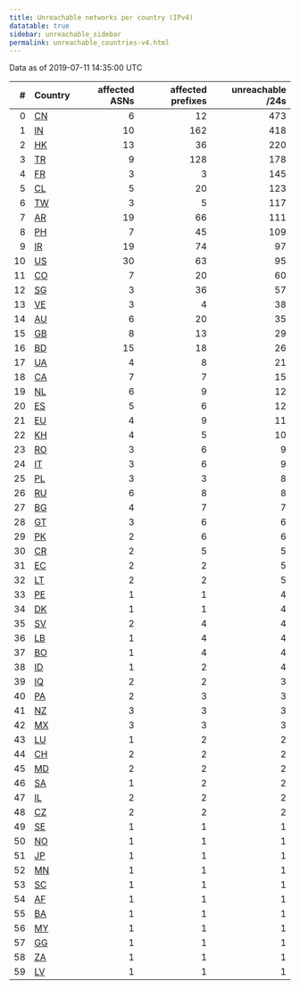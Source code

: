 ```yaml
---
title: Unreachable networks per country (IPv4)
datatable: true
sidebar: unreachable_sidebar
permalink: unreachable_countries-v4.html
---
```


Data as of 2019-07-11 14:35:00 UTC

<div class="datatable-begin"></div>

|   # | Country                      |   affected ASNs |   affected prefixes |   unreachable /24s |
|----:|:-----------------------------|----------------:|--------------------:|-------------------:|
|   0 | [CN](unreachable_cn-v4.html) |               6 |                  12 |                473 |
|   1 | [IN](unreachable_in-v4.html) |              10 |                 162 |                418 |
|   2 | [HK](unreachable_hk-v4.html) |              13 |                  36 |                220 |
|   3 | [TR](unreachable_tr-v4.html) |               9 |                 128 |                178 |
|   4 | [FR](unreachable_fr-v4.html) |               3 |                   3 |                145 |
|   5 | [CL](unreachable_cl-v4.html) |               5 |                  20 |                123 |
|   6 | [TW](unreachable_tw-v4.html) |               3 |                   5 |                117 |
|   7 | [AR](unreachable_ar-v4.html) |              19 |                  66 |                111 |
|   8 | [PH](unreachable_ph-v4.html) |               7 |                  45 |                109 |
|   9 | [IR](unreachable_ir-v4.html) |              19 |                  74 |                 97 |
|  10 | [US](unreachable_us-v4.html) |              30 |                  63 |                 95 |
|  11 | [CO](unreachable_co-v4.html) |               7 |                  20 |                 60 |
|  12 | [SG](unreachable_sg-v4.html) |               3 |                  36 |                 57 |
|  13 | [VE](unreachable_ve-v4.html) |               3 |                   4 |                 38 |
|  14 | [AU](unreachable_au-v4.html) |               6 |                  20 |                 35 |
|  15 | [GB](unreachable_gb-v4.html) |               8 |                  13 |                 29 |
|  16 | [BD](unreachable_bd-v4.html) |              15 |                  18 |                 26 |
|  17 | [UA](unreachable_ua-v4.html) |               4 |                   8 |                 21 |
|  18 | [CA](unreachable_ca-v4.html) |               7 |                   7 |                 15 |
|  19 | [NL](unreachable_nl-v4.html) |               6 |                   9 |                 12 |
|  20 | [ES](unreachable_es-v4.html) |               5 |                   6 |                 12 |
|  21 | [EU](unreachable_eu-v4.html) |               4 |                   9 |                 11 |
|  22 | [KH](unreachable_kh-v4.html) |               4 |                   5 |                 10 |
|  23 | [RO](unreachable_ro-v4.html) |               3 |                   6 |                  9 |
|  24 | [IT](unreachable_it-v4.html) |               3 |                   6 |                  9 |
|  25 | [PL](unreachable_pl-v4.html) |               3 |                   3 |                  8 |
|  26 | [RU](unreachable_ru-v4.html) |               6 |                   8 |                  8 |
|  27 | [BG](unreachable_bg-v4.html) |               4 |                   7 |                  7 |
|  28 | [GT](unreachable_gt-v4.html) |               3 |                   6 |                  6 |
|  29 | [PK](unreachable_pk-v4.html) |               2 |                   6 |                  6 |
|  30 | [CR](unreachable_cr-v4.html) |               2 |                   5 |                  5 |
|  31 | [EC](unreachable_ec-v4.html) |               2 |                   2 |                  5 |
|  32 | [LT](unreachable_lt-v4.html) |               2 |                   2 |                  5 |
|  33 | [PE](unreachable_pe-v4.html) |               1 |                   1 |                  4 |
|  34 | [DK](unreachable_dk-v4.html) |               1 |                   1 |                  4 |
|  35 | [SV](unreachable_sv-v4.html) |               2 |                   4 |                  4 |
|  36 | [LB](unreachable_lb-v4.html) |               1 |                   4 |                  4 |
|  37 | [BO](unreachable_bo-v4.html) |               1 |                   4 |                  4 |
|  38 | [ID](unreachable_id-v4.html) |               1 |                   2 |                  4 |
|  39 | [IQ](unreachable_iq-v4.html) |               2 |                   2 |                  3 |
|  40 | [PA](unreachable_pa-v4.html) |               2 |                   3 |                  3 |
|  41 | [NZ](unreachable_nz-v4.html) |               3 |                   3 |                  3 |
|  42 | [MX](unreachable_mx-v4.html) |               3 |                   3 |                  3 |
|  43 | [LU](unreachable_lu-v4.html) |               1 |                   2 |                  2 |
|  44 | [CH](unreachable_ch-v4.html) |               2 |                   2 |                  2 |
|  45 | [MD](unreachable_md-v4.html) |               2 |                   2 |                  2 |
|  46 | [SA](unreachable_sa-v4.html) |               1 |                   2 |                  2 |
|  47 | [IL](unreachable_il-v4.html) |               2 |                   2 |                  2 |
|  48 | [CZ](unreachable_cz-v4.html) |               2 |                   2 |                  2 |
|  49 | [SE](unreachable_se-v4.html) |               1 |                   1 |                  1 |
|  50 | [NO](unreachable_no-v4.html) |               1 |                   1 |                  1 |
|  51 | [JP](unreachable_jp-v4.html) |               1 |                   1 |                  1 |
|  52 | [MN](unreachable_mn-v4.html) |               1 |                   1 |                  1 |
|  53 | [SC](unreachable_sc-v4.html) |               1 |                   1 |                  1 |
|  54 | [AF](unreachable_af-v4.html) |               1 |                   1 |                  1 |
|  55 | [BA](unreachable_ba-v4.html) |               1 |                   1 |                  1 |
|  56 | [MY](unreachable_my-v4.html) |               1 |                   1 |                  1 |
|  57 | [GG](unreachable_gg-v4.html) |               1 |                   1 |                  1 |
|  58 | [ZA](unreachable_za-v4.html) |               1 |                   1 |                  1 |
|  59 | [LV](unreachable_lv-v4.html) |               1 |                   1 |                  1 |

<div class="datatable-end"></div>